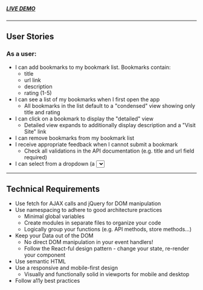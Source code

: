 ##### ***[LIVE DEMO](https://thinkful-ei-shark.github.io/richard-bookmarks-app/)***  
---
## User Stories
### As a user:

* I can add bookmarks to my bookmark list. Bookmarks contain:
  * title
  * url link
  * description
  * rating (1-5)
* I can see a list of my bookmarks when I first open the app
  * All bookmarks in the list default to a "condensed" view showing only title and rating
* I can click on a bookmark to display the "detailed" view
  * Detailed view expands to additionally display description and a "Visit Site" link
* I can remove bookmarks from my bookmark list
* I receive appropriate feedback when I cannot submit a bookmark
  * Check all validations in the API documentation (e.g. title and url field required)
* I can select from a dropdown (a <select> element) a "minimum rating" to filter the list by all bookmarks rated at or above the chosen selection
 
 ***

## Technical Requirements

* Use fetch for AJAX calls and jQuery for DOM manipulation
* Use namespacing to adhere to good architecture practices
  * Minimal global variables
  * Create modules in separate files to organize your code
  * Logically group your functions (e.g. API methods, store methods...)
* Keep your Data out of the DOM
  * No direct DOM manipulation in your event handlers!
  * Follow the React-ful design pattern - change your state, re-render your component
* Use semantic HTML
* Use a responsive and mobile-first design
  * Visually and functionally solid in viewports for mobile and desktop
* Follow a11y best practices
